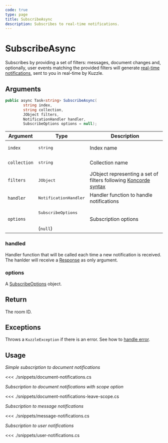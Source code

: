 ```yaml
---
code: true
type: page
title: SubscribeAsync
description: Subscribes to real-time notifications.
---
```


# SubscribeAsync

Subscribes by providing a set of filters: messages, document changes and, optionally, user events matching the provided filters will generate [real-time notifications](/core/2/api/essentials/notifications), sent to you in real-time by Kuzzle.

## Arguments

```csharp
public async Task<string> SubscribeAsync(
        string index,
        string collection,
        JObject filters,
        NotificationHandler handler,
        SubscribeOptions options = null);
```

| Argument     | Type                                    | Description                                                                                                    |
|--------------|-----------------------------------------|----------------------------------------------------------------------------------------------------------------|
| `index`      | <pre>string</pre>                       | Index name                                                                                                     |
| `collection` | <pre>string</pre>                       | Collection name                                                                                                |
| `filters`    | <pre>JObject</pre>                      | JObject representing a set of filters following [Koncorde syntax](/core/2/guides/cookbooks/realtime-api/terms) |
| `handler`   | <pre>NotificationHandler</pre>          | Handler function to handle notifications                                                                      |
| `options`    | <pre>SubscribeOptions</pre><br>(`null`) | Subscription options                                                                                           |

### handled

Handler function that will be called each time a new notification is received.
The hanlder will receive a [Response](/sdk/csharp/2/essentials/realtime-notifications) as only argument.

### options

A [SubscribeOptions](/sdk/csharp/2/core-classes/subscribe-options) object.

## Return

The room ID.

## Exceptions

Throws a `KuzzleException` if there is an error. See how to [handle error](/sdk/csharp/2/essentials/error-handling).

## Usage

_Simple subscription to document notifications_

<<< ./snippets/document-notifications.cs

_Subscription to document notifications with scope option_

<<< ./snippets/document-notifications-leave-scope.cs

_Subscription to message notifications_

<<< ./snippets/message-notifications.cs

_Subscription to user notifications_

<<< ./snippets/user-notifications.cs

